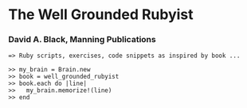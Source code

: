 # The Well Grounded Rubyist
### David A. Black, Manning Publications

```
=> Ruby scripts, exercises, code snippets as inspired by book ...

>> my_brain = Brain.new
>> book = well_grounded_rubyist
>> book.each do |line|
>>   my_brain.memorize!(line)
>> end
```
